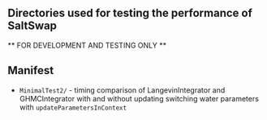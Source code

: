## Directories used for testing the performance of SaltSwap
** FOR DEVELOPMENT AND TESTING ONLY **

## Manifest

* `MinimalTest2/` - timing comparison of LangevinIntegrator and GHMCIntegrator with and without updating switching water parameters with `updateParametersInContext`